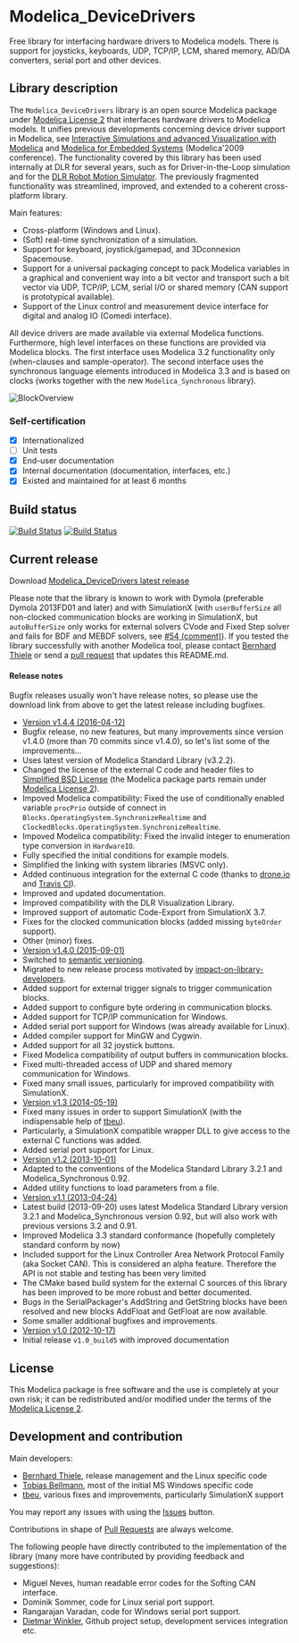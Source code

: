 # Modelica_DeviceDrivers
Free library for interfacing hardware drivers to Modelica models.
There is support for joysticks, keyboards, UDP, TCP/IP, LCM, shared memory, AD/DA converters, serial port and other devices.

## Library description
The `Modelica_DeviceDrivers` library is an open source Modelica package under [Modelica License 2](https://modelica.org/licenses/ModelicaLicense2) that interfaces hardware drivers to Modelica models.
It unifies previous developments concerning device driver support in Modelica, see [Interactive Simulations and advanced Visualization with Modelica](https://modelica.org/events/modelica2009/Proceedings/memorystick/pages/papers/0056/0056.pdf) and [Modelica for Embedded Systems](https://modelica.org/events/modelica2009/Proceedings/memorystick/pages/papers/0096/0096.pdf) (Modelica'2009 conference). The functionality covered by this library has been used internally at DLR for several years, such as for Driver-in-the-Loop simulation and for the [DLR Robot Motion Simulator](http://www.dlr.de/media/en/desktopdefault.aspx/tabid-4995/8426_read-17606/).
The previously fragmented functionality was streamlined, improved, and extended to a coherent cross-platform library.

Main features:
  * Cross-platform (Windows and Linux).
  * (Soft) real-time synchronization of a simulation.
  * Support for keyboard, joystick/gamepad, and 3Dconnexion Spacemouse.
  * Support for a universal packaging concept to pack Modelica variables in a graphical and convenient way into a bit vector and transport such a bit vector via UDP, TCP/IP, LCM, serial I/O or shared memory (CAN support is prototypical available).
  * Support of the Linux control and measurement device interface for digital and analog IO (Comedi interface).

All device drivers are made available via external Modelica functions. Furthermore, high level interfaces on these functions are provided via Modelica blocks. The first interface uses Modelica 3.2 functionality only (when-clauses and sample-operator).
The second interface uses the synchronous language elements introduced in Modelica 3.3 and is based on clocks (works together with the new `Modelica_Synchronous` library).

![BlockOverview](screenshot.png)

### Self-certification
 - [X] Internationalized
 - [ ] Unit tests
 - [X] End-user documentation
 - [X] Internal documentation (documentation, interfaces, etc.)
 - [X] Existed and maintained for at least 6 months

## Build status
[![Build Status](https://drone.io/github.com/modelica/Modelica_DeviceDrivers/status.png)](https://drone.io/github.com/modelica/Modelica_DeviceDrivers/latest)
[![Build Status](https://travis-ci.org/modelica/Modelica_DeviceDrivers.svg)](https://travis-ci.org/modelica/Modelica_DeviceDrivers)

## Current release

Download [Modelica_DeviceDrivers latest release](../../releases/latest)

Please note that the library is known to work with Dymola (preferable Dymola 2013FD01 and later) and with SimulationX (with `userBufferSize` all non-clocked communication blocks are working in SimulationX, but `autoBufferSize` only works for external solvers CVode and Fixed Step solver and fails for BDF and MEBDF solvers, see [#54 (comment)](https://github.com/modelica/Modelica_DeviceDrivers/issues/54#issuecomment-76032325)). If you tested the library successfully with another Modelica tool, please contact [Bernhard Thiele](https://github.com/bernhard-thiele) or send a [pull request](https://github.com/modelica/Modelica_DeviceDrivers/pulls) that updates this README.md.

#### Release notes
Bugfix releases usually won't have release notes, so please use the download link from above to get the latest release including bugfixes.  
*  [Version v1.4.4 (2016-04-12)](../../releases/tag/v1.4.4)
  * Bugfix release, no new features, but many improvements since version v1.4.0 (more than 70 commits since v1.4.0), so let's list some of the improvements...
  * Uses latest version of Modelica Standard Library (v3.2.2).
  * Changed the license of the external C code and header files to [Simplified BSD License](Modelica_DeviceDrivers/Resources/License.txt) (the Modelica package parts remain under [Modelica License 2](https://modelica.org/licenses/ModelicaLicense2)).
  * Impoved Modelica compatibility: Fixed the use of conditionally enabled variable `procPrio` outside of connect in `Blocks.OperatingSystem.SynchronizeRealtime` and `ClockedBlocks.OperatingSystem.SynchronizeRealtime`.
  * Impoved Modelica compatibility: Fixed the invalid integer to enumeration type conversion in `HardwareIO`.
  * Fully specified the initial conditions for example models.
  * Simplified the linking with system libraries (MSVC only).
  * Added continuous integration for the external C code (thanks to [drone.io](https://drone.io/github.com/modelica/Modelica_DeviceDrivers/latest) and [Travis CI](https://travis-ci.org/modelica/Modelica_DeviceDrivers)).
  * Improved and updated documentation.
  * Improved compatibility with the DLR Visualization Library.
  * Improved support of automatic Code-Export from SimulationX 3.7.
  * Fixes for the clocked communication blocks (added missing `byteOrder` support).
  * Other (minor) fixes.
*  [Version v1.4.0 (2015-09-01)](../../releases/tag/v1.4.0)
  * Switched to [semantic versioning](http://semver.org).
  * Migrated to new release process motivated by [impact-on-library-developers](https://github.com/xogeny/impact/blob/master/resources/docs/modelica2015/paper/impact.md#impact-on-librarydevelopers).
  * Added support for external trigger signals to trigger communication blocks.
  * Added support to configure byte ordering in communication blocks.
  * Added support for TCP/IP communication for Windows.
  * Added serial port support for Windows (was already available for Linux).
  * Added compiler support for MinGW and Cygwin.
  * Added support for all 32 joystick buttons.
  * Fixed Modelica compatibility of output buffers in communication blocks.
  * Fixed multi-threaded access of UDP and shared memory communication for Windows.
  * Fixed many small issues, particularly for improved compatibility with SimulationX.
*  [Version v1.3 (2014-05-19)](../../archive/v1.3+build.2.zip)
  * Fixed many issues in order to support SimulationX (with the indispensable help of [tbeu](https://github.com/tbeu)).
  * Particularly, a SimulationX compatible wrapper DLL to give access to the external C functions was added.
  * Added serial port support for Linux.
*  [Version v1.2 (2013-10-01)](../../archive/v1.2+build.1.zip)
  * Adapted to the conventions of the Modelica Standard Library 3.2.1 and Modelica_Synchronous 0.92.
  * Added utility functions to load parameters from a file.
*  [Version v1.1 (2013-04-24)](../../archive/v1.1build4.zip)
  * Latest build (2013-09-20) uses latest Modelica Standard Library version 3.2.1 and Modelica_Synchronous version 0.92, but will also work with previous versions 3.2 and 0.91.
  * Improved Modelica 3.3 standard conformance (hopefully completely standard conform by now)
  * Included support for the Linux Controller Area Network Protocol Family (aka Socket CAN). This is considered an alpha feature. Therefore the API is not stable and testing has been very limited
  * The CMake based build system for the external C sources of this library has been improved to be more robust and better documented.
  * Bugs in the SerialPackager's AddString and GetString blocks have been resolved and new blocks AddFloat and GetFloat are now available.
  * Some smaller additional bugfixes and improvements.
*  [Version v1.0 (2012-10-17)](../../archive/v1.0.zip)
  * Initial release `v1.0_build5` with improved documentation

## License

This Modelica package is free software and the use is completely at your own risk;
it can be redistributed and/or modified under the terms of the [Modelica License 2](https://modelica.org/licenses/ModelicaLicense2).

## Development and contribution
Main developers:
* [Bernhard Thiele](https://github.com/bernhard-thiele), release management and the Linux specific code
* [Tobias Bellmann](https://github.com/tbellmann), most of the initial MS Windows specific code
* [tbeu](https://github.com/tbeu), various fixes and improvements, particularly SimulationX support

You may report any issues with using the [Issues](https://github.com/modelica/Modelica_DeviceDrivers/issues) button.

Contributions in shape of [Pull Requests](https://github.com/modelica/Modelica_DeviceDrivers/pulls) are always welcome.

The following people have directly contributed to the implementation of the library (many more have contributed by providing feedback and suggestions):
* Miguel Neves, human readable error codes for the Softing CAN interface.
* Dominik Sommer, code for Linux serial port support.
* Rangarajan Varadan, code for Windows serial port support.
* [Dietmar Winkler](https://github.com/dietmarw), Github project setup, development services integration etc.
